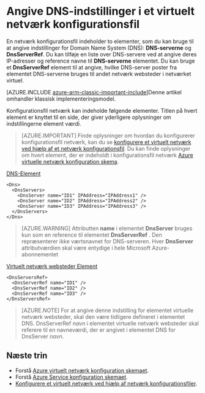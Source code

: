 <properties 
   pageTitle="Angive DNS-indstillinger i et virtuelt netværk konfigurationsfil | Microsoft Azure"
   description="Sådan ændres indstillinger for DNS-server i et virtuelt netværk ved hjælp af et virtuelt netværk konfigurationsfil i modellen Klassisk installation"
   services="virtual-network"
   documentationCenter="na"
   authors="jimdial"
   manager="carmonm"
   editor="tysonn" 
   tags="azure-service-management" />
<tags 
   ms.service="virtual-network"
   ms.devlang="na"
   ms.topic="article"
   ms.tgt_pltfrm="na"
   ms.workload="infrastructure-services"
   ms.date="02/23/2016"
   ms.author="jdial" /> 


# <a name="specifying-dns-settings-in-a-virtual-network-configuration-file"></a>Angive DNS-indstillinger i et virtuelt netværk konfigurationsfil

En netværk konfigurationsfil indeholder to elementer, som du kan bruge til at angive indstillinger for Domain Name System (DNS): **DNS-serverne** og **DnsServerRef**. Du kan tilføje en liste over DNS-servere ved at angive deres IP-adresser og reference navne til **DNS-serverne** elementet. Du kan bruge et **DnsServerRef** element til at angive, hvilke DNS-server poster fra elementet DNS-serverne bruges til andet netværk websteder i netværket virtuel.

[AZURE.INCLUDE [azure-arm-classic-important-include](../../includes/azure-arm-classic-important-include.md)]Denne artikel omhandler klassisk implementeringsmodel.

Konfigurationsfil netværk kan indeholde følgende elementer. Titlen på hvert element er knyttet til en side, der giver yderligere oplysninger om indstillingerne element værdi.

>[AZURE.IMPORTANT] Finde oplysninger om hvordan du konfigurerer konfigurationsfil netværk, kan du se [konfigurere et virtuelt netværk ved hjælp af et netværk konfigurationsfil](virtual-networks-using-network-configuration-file.md). Du kan finde oplysninger om hvert element, der er indeholdt i konfigurationsfil netværk [Azure virtuelle netværk konfiguration skema](https://msdn.microsoft.com/library/azure/jj157100.aspx).

[DNS-Element](http://go.microsoft.com/fwlink/?LinkId=248093)

    <Dns>
      <DnsServers>
        <DnsServer name="ID1" IPAddress="IPAddress1" />
        <DnsServer name="ID2" IPAddress="IPAddress2" />
        <DnsServer name="ID3" IPAddress="IPAddress3" />
      </DnsServers>
    </Dns>

>[AZURE.WARNING] Attributten **name** i elementet **DnsServer** bruges kun som en reference til elementet **DnsServerRef** . Den repræsenterer ikke værtsnavnet for DNS-serveren. Hver **DnsServer** attributværdien skal være entydige i hele Microsoft Azure-abonnementet

[Virtuelt netværk websteder Element](http://go.microsoft.com/fwlink/?LinkId=248093)

    <DnsServersRef>
      <DnsServerRef name="ID1" />
      <DnsServerRef name="ID2" />
      <DnsServerRef name="ID3" />
    </DnsServersRef>

>[AZURE.NOTE] For at angive denne indstilling for elementet virtuelle netværk websteder, skal den være tidligere defineret i elementet DNS. DnsServerRef *navn* i elementet virtuelle netværk websteder skal referere til en navneværdi, der er angivet i elementet DNS for DnsServer *navn*.

## <a name="next-steps"></a>Næste trin

- Forstå [Azure virtuelt netværk konfiguration skemaet](http://go.microsoft.com/fwlink/?LinkId=248093).
- Forstå [Azure Service konfiguration skemaet](https://msdn.microsoft.com/library/windowsazure/ee758710).
- [Konfigurere et virtuelt netværk ved hjælp af netværk konfigurationsfiler](virtual-networks-using-network-configuration-file.md).
